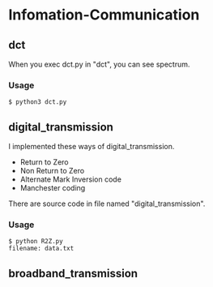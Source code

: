 # Infomation-Communication
## dct
When you exec dct.py in "dct", you can see spectrum.

### Usage
```
$ python3 dct.py
```

## digital_transmission
I implemented these ways of digital_transmission.
* Return to Zero
* Non Return to Zero
* Alternate Mark Inversion code
* Manchester coding  

There are source code in file named "digital_transmission".

### Usage
```
$ python R2Z.py
filename: data.txt
```
## broadband_transmission
